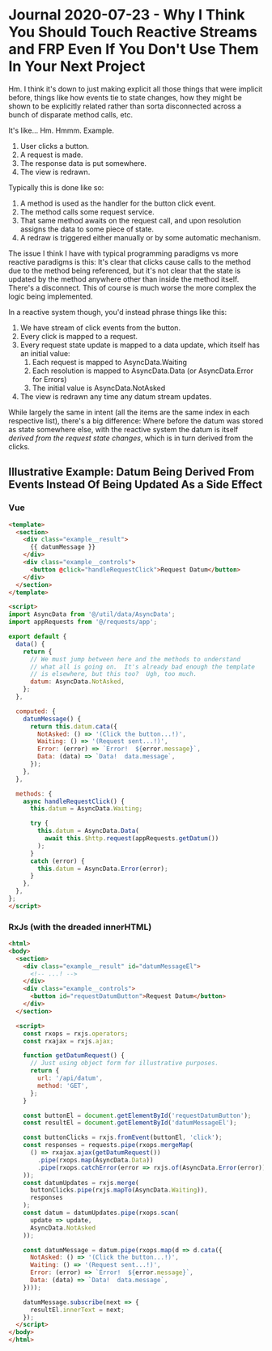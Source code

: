 Journal 2020-07-23 - Why I Think You Should Touch Reactive Streams and FRP Even If You Don't Use Them In Your Next Project
========

Hm.  I think it's down to just making explicit all those things that were implicit before, things like how events tie to state changes, how they might be shown to be explicitly related rather than sorta disconnected across a bunch of disparate method calls, etc.

It's like... Hm.  Hmmm.  Example.

1. User clicks a button.
2. A request is made.
3. The response data is put somewhere.
4. The view is redrawn.

Typically this is done like so:

1. A method is used as the handler for the button click event.
2. The method calls some request service.
3. That same method awaits on the request call, and upon resolution assigns the data to some piece of state.
4. A redraw is triggered either manually or by some automatic mechanism.

The issue I think I have with typical programming paradigms vs more reactive paradigms is this: It's clear that clicks cause calls to the method due to the method being referenced, but it's not clear that the state is updated by the method anywhere other than inside the method itself.  There's a disconnect.  This of course is much worse the more complex the logic being implemented.

In a reactive system though, you'd instead phrase things like this:

1. We have stream of click events from the button.
2. Every click is mapped to a request.
3. Every request state update is mapped to a data update, which itself has an initial value:
    1. Each request is mapped to AsyncData.Waiting
    2. Each resolution is mapped to AsyncData.Data (or AsyncData.Error for Errors)
    3. The initial value is AsyncData.NotAsked
4. The view is redrawn any time any datum stream updates.

While largely the same in intent (all the items are the same index in each respective list), there's a big difference: Where before the datum was stored as state somewhere else, with the reactive system the datum is itself _derived from the request state changes_, which is in turn derived from the clicks.



## Illustrative Example: Datum Being Derived From Events Instead Of Being Updated As a Side Effect


### Vue

```html
<template>
  <section>
    <div class="example__result">
      {{ datumMessage }}
    </div>
    <div class="example__controls">
      <button @click="handleRequestClick">Request Datum</button>
    </div>
  </section>
</template>

<script>
import AsyncData from '@/util/data/AsyncData';
import appRequests from '@/requests/app';

export default {
  data() {
    return {
      // We must jump between here and the methods to understand
      // what all is going on.  It's already bad enough the template
      // is elsewhere, but this too?  Ugh, too much.
      datum: AsyncData.NotAsked,
    };
  },

  computed: {
    datumMessage() {
      return this.datum.cata({
        NotAsked: () => '(Click the button...!)',
        Waiting: () => '(Request sent...!)',
        Error: (error) => `Error!  ${error.message}`,
        Data: (data) => `Data!  data.message`,
      });
    },
  },

  methods: {
    async handleRequestClick() {
      this.datum = AsyncData.Waiting;

      try {
        this.datum = AsyncData.Data(
          await this.$http.request(appRequests.getDatum())
        );
      }
      catch (error) {
        this.datum = AsyncData.Error(error);
      }
    },
  },
};
</script>
```


### RxJs (with the dreaded innerHTML)

```html
<html>
<body>
  <section>
    <div class="example__result" id="datumMessageEl">
      <!-- ...! -->
    </div>
    <div class="example__controls">
      <button id="requestDatumButton">Request Datum</button>
    </div>
  </section>

  <script>
    const rxops = rxjs.operators;
    const rxajax = rxjs.ajax;

    function getDatumRequest() {
      // Just using object form for illustrative purposes.
      return {
        url: '/api/datum',
        method: 'GET',
      };
    }

    const buttonEl = document.getElementById('requestDatumButton');
    const resultEl = document.getElementById('datumMessageEl');

    const buttonClicks = rxjs.fromEvent(buttonEl, 'click');
    const responses = requests.pipe(rxops.mergeMap(
      () => rxajax.ajax(getDatumRequest())
        .pipe(rxops.map(AsyncData.Data))
        .pipe(rxops.catchError(error => rxjs.of(AsyncData.Error(error))))
    ));
    const datumUpdates = rxjs.merge(
      buttonClicks.pipe(rxjs.mapTo(AsyncData.Waiting)),
      responses
    );
    const datum = datumUpdates.pipe(rxops.scan(
      update => update,
      AsyncData.NotAsked
    ));

    const datumMessage = datum.pipe(rxops.map(d => d.cata({
      NotAsked: () => '(Click the button...!)',
      Waiting: () => '(Request sent...!)',
      Error: (error) => `Error!  ${error.message}`,
      Data: (data) => `Data!  data.message`,
    })));

    datumMessage.subscribe(next => {
      resultEl.innerText = next;
    });
  </script>
</body>
</html>
```
